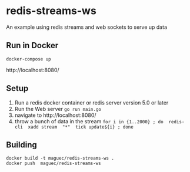 # redis-streams-ws

An example using redis streams and web sockets to serve up data

## Run in Docker

```docker-compose up```

http://localhost:8080/

## Setup

1) Run a redis docker container or redis server version 5.0 or later
2) Run the Web server
```go run main.go```
3) navigate to http://localhost:8080/
4) throw a bunch of data in the stream
```for i in {1..2000} ; do  redis-cli  xadd stream  "*"  tick update${i} ; done```


## Building

```
docker build -t maguec/redis-streams-ws .
docker push  maguec/redis-streams-ws 
```
